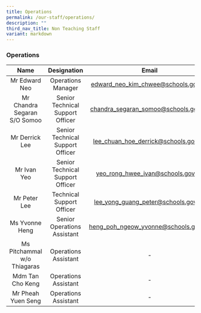 ```yaml
---
title: Operations
permalink: /our-staff/operations/
description: ""
third_nav_title: Non Teaching Staff
variant: markdown
---
```

### Operations

| Name | Designation | Email |
|:---:|:---:|:---:|
| Mr Edward Neo | Operations Manager |[edward\_neo\_kim\_chwee@schools.gov.sg](mailto:edward_neo_kim_chwee@schools.gov.sg) |
| Mr Chandra Segaran S/O Somoo | Senior Technical Support Officer | [chandra\_segaran\_somoo@schools.gov.sg](mailto:chandra_segaran_somoo@schools.gov.sg) |
| Mr Derrick Lee | Senior Technical Support Officer | [lee\_chuan\_hoe\_derrick@schools.gov.sg](mailto:lee_chuan_hoe_derrick@schools.gov.sg) |
| Mr Ivan Yeo | Senior Technical Support Officer | [yeo\_rong\_hwee\_ivan@schools.gov.sg](mailto:yeo_rong_hwee_ivan@schools.gov.sg) |
| Mr Peter Lee | Technical Support Officer | [lee\_yong\_guang\_peter@schools.gov.sg](mailto:lee_yong_guang_peter@schools.gov.sg) |
| Ms Yvonne Heng  | Senior Operations Assistant | heng_poh_ngeow_yvonne@schools.gov.sg |
| Ms Pitchammal w/o Thiagaras | Operations Assistant | - |
| Mdm Tan Cho Keng | Operations Assistant | - |
| Mr Pheah Yuen Seng | Operations Assistant | - |